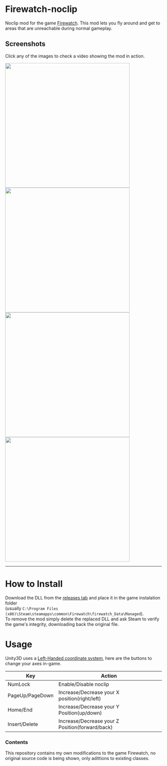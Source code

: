 # Firewatch-noclip
Noclip mod for the game [Firewatch](https://en.wikipedia.org/wiki/Firewatch). This mod lets you fly around and get to areas that are unreachable during normal gameplay.

## Screenshots
Click any of the images to check a video showing the mod in action.
<div>
    <a href="https://www.youtube.com/watch?v=J8ee1b1XuMg"><img src="https://i.imgur.com/So7J885.png" width="400"></a>
    <a href="https://www.youtube.com/watch?v=J8ee1b1XuMg"><img src="https://i.imgur.com/N51qRXq.png" width="400"></a>
    <a href="https://www.youtube.com/watch?v=J8ee1b1XuMg"><img src="https://i.imgur.com/bFHsxug.png" width="400"></a>
    <a href="https://www.youtube.com/watch?v=J8ee1b1XuMg"><img src="https://i.imgur.com/PqSii3L.png" width="400"></a>
</div>

---

# How to Install
Download the DLL from the [releases tab](https://github.com/aBARICHELLO/Firewatch-noclip/releases) and place it in the game instalation folder<br>
(usually `C:\Program Files (x86)\Steam\steamapps\common\Firewatch\firewatch_Data\Managed`).<br>
To remove the mod simply delete the replaced DLL and ask Steam to verify the game's integrity, downloading back the original file.

# Usage
Unity3D uses a [Left-Handed coordinate system](https://en.wikipedia.org/wiki/Cartesian_coordinate_system#Orientation_and_handedness), here are the buttons to change your axes in-game.

|Key|Action|
|-|-|
|NumLock|Enable/Disable noclip
|PageUp/PageDown|Increase/Decrease your X position(right/left)
|Home/End|Increase/Decrease your Y Position(up/down)
|Insert/Delete|Increase/Decrease your Z Position(forward/back)

### Contents
This repository contains my own modifications to the game Firewatch, no original source code is being shown, only adittions to existing classes.
